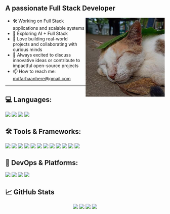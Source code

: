 ## A passionate Full Stack Developer

<img align="right" src="Developer.jpeg" alt="Fraan - the coder" width="250"/>

- 🛠️ Working on Full Stack applications and scalable systems
- 🤖 Exploring AI + Full Stack 
- 🤝 Love building real-world projects and collaborating with curious minds  
- 🚀 Always excited to discuss innovative ideas or contribute to impactful open-source projects  
- 📫 How to reach me: [mdfarhaanhere@gmail.com](mailto:mdfarhaanhere@gmail.com)


---

## 💻 Languages:
<p align="left">
  <img src="https://img.shields.io/badge/C++-00599C?style=for-the-badge&logo=cplusplus&logoColor=white"/>
  <img src="https://img.shields.io/badge/Python-3776AB?style=for-the-badge&logo=python&logoColor=white"/>
  <img src="https://img.shields.io/badge/JavaScript-F7DF1E?style=for-the-badge&logo=javascript&logoColor=black"/>
  <img src="https://img.shields.io/badge/Java-ED8B00?style=for-the-badge&logo=java&logoColor=white"/>

</p>

## 🛠️ Tools & Frameworks:
<p align="left">
  <img src="https://img.shields.io/badge/React-61DAFB?style=for-the-badge&logo=react&logoColor=black"/>
  <img src="https://img.shields.io/badge/Vite-646CFF?logo=vite&logoColor=fff"/>
  <img src="https://img.shields.io/badge/Bootstrap-7952B3?logo=bootstrap&logoColor=fff"/>
  <img src="https://img.shields.io/badge/Node.js-339933?style=for-the-badge&logo=nodedotjs&logoColor=white"/>
  <img src="https://img.shields.io/badge/Express.js-000000?style=for-the-badge&logo=express&logoColor=white"/>
  <img src="https://img.shields.io/badge/FastAPI-009485.svg?logo=fastapi&logoColor=white"/>
  <img src="https://img.shields.io/badge/PostgreSQL-316192?style=for-the-badge&logo=postgresql&logoColor=white"/>
  <img src="https://img.shields.io/badge/Sequelize-52B0E7?style=for-the-badge&logo=Sequelize&logoColor=white"/>
  <img src="https://img.shields.io/badge/MongoDB-47A248?style=for-the-badge&logo=mongodb&logoColor=white"/>
  <img src="https://img.shields.io/badge/MySQL-4479A1?style=for-the-badge&logo=mysql&logoColor=white"/>
  <img src="https://img.shields.io/badge/Flask-000000?style=for-the-badge&logo=flask&logoColor=white"/>
  <img src="https://img.shields.io/badge/SQLite-%2307405e.svg?logo=sqlite&logoColor=white"/>

  
</p>

## 🔧 DevOps & Platforms:
<p align="left">
  <img src="https://img.shields.io/badge/Amazon_AWS-FF9900?style=for-the-badge&logo=amazonaws&logoColor=white"/>
  <img src="https://img.shields.io/badge/Postman-FF6C37?style=for-the-badge&logo=postman&logoColor=white"/>
  <img src="https://img.shields.io/badge/Git-F05032?style=for-the-badge&logo=git&logoColor=white"/>
  <img src="https://img.shields.io/badge/GitHub-181717?style=for-the-badge&logo=github&logoColor=white"/>
</p>

## 📈 GitHub Stats

<p align="center">
  <img src="https://github-readme-stats.vercel.app/api?username=FraanW&show_icons=true&theme=github_dark&hide_title=true" />
  <img src="https://github-readme-stats.vercel.app/api/top-langs/?username=FraanW&layout=compact&theme=github_dark" />
  <img src="https://streak-stats.demolab.com/?user=Farhaan114&theme=dark&hide_border=true" />
  <img src="https://github-readme-activity-graph.vercel.app/graph?username=FraanW&bg_color=1e1e1e&color=9e4c98&line=5BC0BE&point=FFFFFF&area=true&hide_border=true" />
</p>

